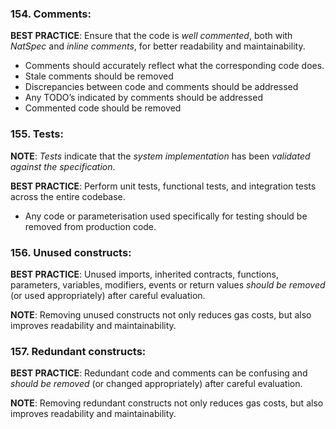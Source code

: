 ### 154. Comments:

**BEST PRACTICE**: Ensure that the code is *well commented*, both with *NatSpec* and *inline comments*, for better readability and maintainability.
- Comments should accurately reflect what the corresponding code does.
- Stale comments should be removed
- Discrepancies between code and comments should be addressed
- Any TODO’s indicated by comments should be addressed
- Commented code should be removed

### 155. Tests:

**NOTE**: *Tests* indicate that the *system implementation* has been *validated against the specification*.

**BEST PRACTICE**: Perform unit tests, functional tests, and integration tests across the entire codebase.
- Any code or parameterisation used specifically for testing should be removed from production code.

### 156. Unused constructs:

**BEST PRACTICE**: Unused imports, inherited contracts, functions, parameters, variables, modifiers, events or return values *should be removed* (or used appropriately) after careful evaluation.

**NOTE**: Removing unused constructs not only reduces gas costs, but also improves readability and maintainability.

### 157. Redundant constructs:

**BEST PRACTICE**: Redundant code and comments can be confusing and *should be removed* (or changed appropriately) after careful evaluation.

**NOTE**: Removing redundant constructs not only reduces gas costs, but also improves readability and maintainability.

